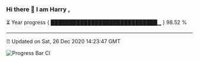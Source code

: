### Hi there 👋 I am Harry , 

⏳ Year progress { █████████████████████████████▁ } 98.52 %

---

⏰ Updated on Sat, 26 Dec 2020 14:23:47 GMT

![Progress Bar CI](https://github.com/duykhang68/duykhang68/workflows/Progress%20Bar%20CI/badge.svg)
